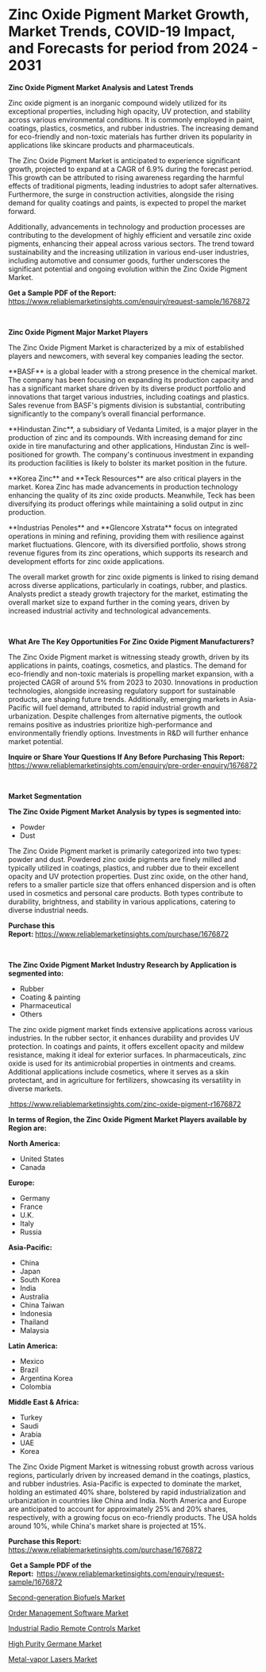 <p><h1>Zinc Oxide Pigment Market Growth, Market Trends, COVID-19 Impact, and Forecasts for period from 2024 - 2031</h1></p><p><strong>Zinc Oxide Pigment Market Analysis and Latest Trends</strong></p>
<p><p>Zinc oxide pigment is an inorganic compound widely utilized for its exceptional properties, including high opacity, UV protection, and stability across various environmental conditions. It is commonly employed in paint, coatings, plastics, cosmetics, and rubber industries. The increasing demand for eco-friendly and non-toxic materials has further driven its popularity in applications like skincare products and pharmaceuticals.</p><p>The Zinc Oxide Pigment Market is anticipated to experience significant growth, projected to expand at a CAGR of 6.9% during the forecast period. This growth can be attributed to rising awareness regarding the harmful effects of traditional pigments, leading industries to adopt safer alternatives. Furthermore, the surge in construction activities, alongside the rising demand for quality coatings and paints, is expected to propel the market forward. </p><p>Additionally, advancements in technology and production processes are contributing to the development of highly efficient and versatile zinc oxide pigments, enhancing their appeal across various sectors. The trend toward sustainability and the increasing utilization in various end-user industries, including automotive and consumer goods, further underscores the significant potential and ongoing evolution within the Zinc Oxide Pigment Market.</p></p>
<p><strong>Get a Sample PDF of the Report:&nbsp;</strong> <a href="https://www.reliablemarketinsights.com/enquiry/request-sample/1676872?utm_campaign=1340&utm_medium=2&utm_source=Github&utm_content=ia&utm_term=30092024&utm_id=zinc-oxide-pigment">https://www.reliablemarketinsights.com/enquiry/request-sample/1676872</a></p>
<p>&nbsp;</p>
<p><strong>Zinc Oxide Pigment Major Market Players</strong></p>
<p><p>The Zinc Oxide Pigment Market is characterized by a mix of established players and newcomers, with several key companies leading the sector. </p><p>**BASF** is a global leader with a strong presence in the chemical market. The company has been focusing on expanding its production capacity and has a significant market share driven by its diverse product portfolio and innovations that target various industries, including coatings and plastics. Sales revenue from BASF's pigments division is substantial, contributing significantly to the company’s overall financial performance.</p><p>**Hindustan Zinc**, a subsidiary of Vedanta Limited, is a major player in the production of zinc and its compounds. With increasing demand for zinc oxide in tire manufacturing and other applications, Hindustan Zinc is well-positioned for growth. The company's continuous investment in expanding its production facilities is likely to bolster its market position in the future.</p><p>**Korea Zinc** and **Teck Resources** are also critical players in the market. Korea Zinc has made advancements in production technology enhancing the quality of its zinc oxide products. Meanwhile, Teck has been diversifying its product offerings while maintaining a solid output in zinc production.</p><p>**Industrias Penoles** and **Glencore Xstrata** focus on integrated operations in mining and refining, providing them with resilience against market fluctuations. Glencore, with its diversified portfolio, shows strong revenue figures from its zinc operations, which supports its research and development efforts for zinc oxide applications.</p><p>The overall market growth for zinc oxide pigments is linked to rising demand across diverse applications, particularly in coatings, rubber, and plastics. Analysts predict a steady growth trajectory for the market, estimating the overall market size to expand further in the coming years, driven by increased industrial activity and technological advancements.</p></p>
<p>&nbsp;</p>
<p><strong>What Are The Key Opportunities For Zinc Oxide Pigment Manufacturers?</strong></p>
<p><p>The Zinc Oxide Pigment market is witnessing steady growth, driven by its applications in paints, coatings, cosmetics, and plastics. The demand for eco-friendly and non-toxic materials is propelling market expansion, with a projected CAGR of around 5% from 2023 to 2030. Innovations in production technologies, alongside increasing regulatory support for sustainable products, are shaping future trends. Additionally, emerging markets in Asia-Pacific will fuel demand, attributed to rapid industrial growth and urbanization. Despite challenges from alternative pigments, the outlook remains positive as industries prioritize high-performance and environmentally friendly options. Investments in R&D will further enhance market potential.</p></p>
<p><strong>Inquire or Share Your Questions If Any Before Purchasing This Report:</strong> <a href="https://www.reliablemarketinsights.com/enquiry/pre-order-enquiry/1676872?utm_campaign=1340&utm_medium=2&utm_source=Github&utm_content=ia&utm_term=30092024&utm_id=zinc-oxide-pigment">https://www.reliablemarketinsights.com/enquiry/pre-order-enquiry/1676872</a></p>
<p>&nbsp;</p>
<p><strong>Market Segmentation</strong></p>
<p><strong>The Zinc Oxide Pigment Market Analysis by types is segmented into:</strong></p>
<p><ul><li>Powder</li><li>Dust</li></ul></p>
<p><p>The Zinc Oxide Pigment market is primarily categorized into two types: powder and dust. Powdered zinc oxide pigments are finely milled and typically utilized in coatings, plastics, and rubber due to their excellent opacity and UV protection properties. Dust zinc oxide, on the other hand, refers to a smaller particle size that offers enhanced dispersion and is often used in cosmetics and personal care products. Both types contribute to durability, brightness, and stability in various applications, catering to diverse industrial needs.</p></p>
<p><strong>Purchase this Report:&nbsp;</strong><a href="https://www.reliablemarketinsights.com/purchase/1676872?utm_campaign=1340&utm_medium=2&utm_source=Github&utm_content=ia&utm_term=30092024&utm_id=zinc-oxide-pigment">https://www.reliablemarketinsights.com/purchase/1676872</a></p>
<p>&nbsp;</p>
<p><strong>The Zinc Oxide Pigment Market Industry Research by Application is segmented into:</strong></p>
<p><ul><li>Rubber</li><li>Coating & painting</li><li>Pharmaceutical</li><li>Others</li></ul></p>
<p><p>The zinc oxide pigment market finds extensive applications across various industries. In the rubber sector, it enhances durability and provides UV protection. In coatings and paints, it offers excellent opacity and mildew resistance, making it ideal for exterior surfaces. In pharmaceuticals, zinc oxide is used for its antimicrobial properties in ointments and creams. Additional applications include cosmetics, where it serves as a skin protectant, and in agriculture for fertilizers, showcasing its versatility in diverse markets.</p></p>
<p><a href="https://www.reliablemarketinsights.com/zinc-oxide-pigment-r1676872?utm_campaign=1340&utm_medium=2&utm_source=Github&utm_content=ia&utm_term=30092024&utm_id=zinc-oxide-pigment">&nbsp;https://www.reliablemarketinsights.com/zinc-oxide-pigment-r1676872</a></p>
<p><strong>In terms of Region, the Zinc Oxide Pigment Market Players available by Region are:</strong></p>
<p>
    <p> <strong> North America: </strong>
        <ul>
            <li>United States</li>
            <li>Canada</li>
        </ul>
        </p> 
    <p> <strong> Europe: </strong>
        <ul>
            <li>Germany</li>
            <li>France</li>
            <li>U.K.</li>
            <li>Italy</li>
            <li>Russia</li>
        </ul>
        </p> 
    <p> <strong> Asia-Pacific: </strong>
        <ul>
            <li>China</li>
            <li>Japan</li>
            <li>South Korea</li>
            <li>India</li>
            <li>Australia</li>
            <li>China Taiwan</li>
            <li>Indonesia</li>
            <li>Thailand</li>
            <li>Malaysia</li>
        </ul>
        </p> 
    <p> <strong> Latin America: </strong>
        <ul>
            <li>Mexico</li>
            <li>Brazil</li>
            <li>Argentina Korea</li>
            <li>Colombia</li>
        </ul>
        </p> 
    <p> <strong> Middle East & Africa: </strong>
        <ul>
            <li>Turkey</li>
            <li>Saudi</li>
            <li>Arabia</li>
            <li>UAE</li>
            <li>Korea</li>
        </ul>
    </p>
    </p>
<p><p>The Zinc Oxide Pigment Market is witnessing robust growth across various regions, particularly driven by increased demand in the coatings, plastics, and rubber industries. Asia-Pacific is expected to dominate the market, holding an estimated 40% share, bolstered by rapid industrialization and urbanization in countries like China and India. North America and Europe are anticipated to account for approximately 25% and 20% shares, respectively, with a growing focus on eco-friendly products. The USA holds around 10%, while China's market share is projected at 15%.</p></p>
<p><strong>Purchase this Report: </strong><a href="https://www.reliablemarketinsights.com/purchase/1676872?utm_campaign=1340&utm_medium=2&utm_source=Github&utm_content=ia&utm_term=30092024&utm_id=zinc-oxide-pigment">https://www.reliablemarketinsights.com/purchase/1676872</a></p>
<p>&nbsp;<strong>Get a Sample PDF of the Report:&nbsp;&nbsp;</strong><a href="https://www.reliablemarketinsights.com/enquiry/request-sample/1676872?utm_campaign=1340&utm_medium=2&utm_source=Github&utm_content=ia&utm_term=30092024&utm_id=zinc-oxide-pigment">https://www.reliablemarketinsights.com/enquiry/request-sample/1676872</a></p>
<p><strong></strong></p>
<p><p><a href="https://www.linkedin.com/pulse/global-second-generation-biofuels-market-status-2024-2031-forecast-h3gjf?utm_campaign=1340&utm_medium=2&utm_source=Github&utm_content=ia&utm_term=30092024&utm_id=zinc-oxide-pigment">Second-generation Biofuels Market</a></p><p><a href="https://www.linkedin.com/pulse/how-regional-global-trends-shaping-order-management-software-ord5c?utm_campaign=1340&utm_medium=2&utm_source=Github&utm_content=ia&utm_term=30092024&utm_id=zinc-oxide-pigment">Order Management Software Market</a></p><p><a href="https://www.linkedin.com/pulse/industrial-radio-remote-controls-market-research-report-isvte?utm_campaign=1340&utm_medium=2&utm_source=Github&utm_content=ia&utm_term=30092024&utm_id=zinc-oxide-pigment">Industrial Radio Remote Controls Market</a></p><p><a href="https://issuu.com/reportprime-2/docs/high-purity-germane-market-size-203_a5204e0b8c1453?utm_campaign=1340&utm_medium=2&utm_source=Github&utm_content=ia&utm_term=30092024&utm_id=zinc-oxide-pigment">High Purity Germane Market</a></p><p><a href="https://issuu.com/reportprime-2/docs/metal-vapor-lasers-market-size-2030_eb7f23835f3874?utm_campaign=1340&utm_medium=2&utm_source=Github&utm_content=ia&utm_term=30092024&utm_id=zinc-oxide-pigment">Metal-vapor Lasers Market</a></p></p>